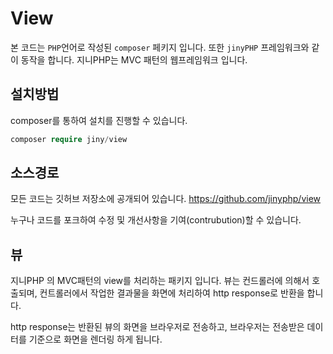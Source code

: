 # View
본 코드는 `PHP`언어로 작성된 `composer` 페키지 입니다. 또한 `jinyPHP` 프레임워크와 같이 동작을 합니다.
지니PHP는 MVC 패턴의 웹프레임워크 입니다.


## 설치방법
composer를 통하여 설치를 진행할 수 있습니다.

```php
composer require jiny/view
```


## 소스경로
모든 코드는 깃허브 저장소에 공개되어 있습니다.
https://github.com/jinyphp/view

누구나 코드를 포크하여 수정 및 개선사항을 기여(contrubution)할 수 있습니다.


## 뷰
지니PHP 의 MVC패턴의 view를 처리하는 패키지 입니다. 
뷰는 컨드롤러에 의해서 호출되며, 컨트롤러에서 작업한 결과물을 화면에 처리하여 http response로 반환을 합니다.  

http response는 반환된 뷰의 화면을 브라우저로 전송하고, 브라우저는 전송받은 데이터를 기준으로 화면을 렌더링 하게 됩니다.

